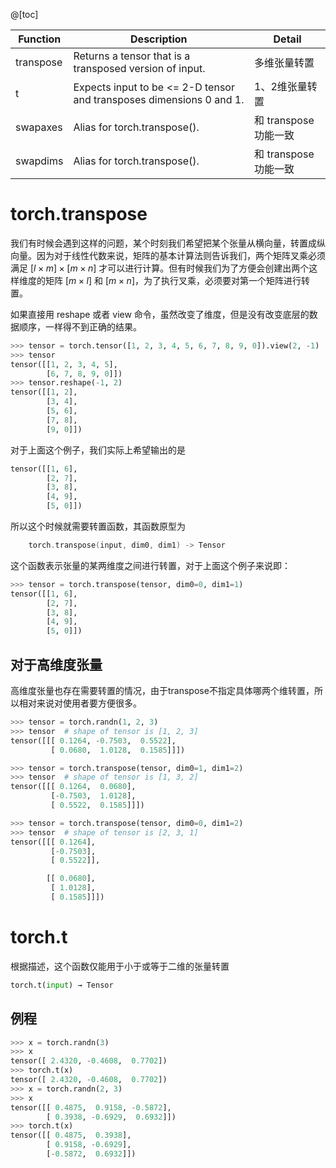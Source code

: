 @[toc]

Function | Description | Detail
-------------|----------------|-----------
transpose | Returns a tensor that is a transposed version of input. | 多维张量转置
t | Expects input to be <= 2-D tensor and transposes dimensions 0 and 1. | 1、2维张量转置
swapaxes | Alias for torch.transpose(). | 和 transpose 功能一致
swapdims | Alias for torch.transpose(). | 和 transpose 功能一致

# torch.transpose

我们有时候会遇到这样的问题，某个时刻我们希望把某个张量从横向量，转置成纵向量。因为对于线性代数来说，矩阵的基本计算法则告诉我们，两个矩阵叉乘必须满足 $[l \times m] \times [m \times n]$ 才可以进行计算。但有时候我们为了方便会创建出两个这样维度的矩阵 $[m \times l]$ 和 $[m \times n]$，为了执行叉乘，必须要对第一个矩阵进行转置。

如果直接用 reshape 或者 view 命令，虽然改变了维度，但是没有改变底层的数据顺序，一样得不到正确的结果。

```python
>>> tensor = torch.tensor([1, 2, 3, 4, 5, 6, 7, 8, 9, 0]).view(2, -1)
>>> tensor
tensor([[1, 2, 3, 4, 5],
        [6, 7, 8, 9, 0]])
>>> tensor.reshape(-1, 2)        
tensor([[1, 2],
        [3, 4],
        [5, 6],
        [7, 8],
        [9, 0]])
```

对于上面这个例子，我们实际上希望输出的是

```python
tensor([[1, 6],
		[2, 7],
		[3, 8],
		[4, 9],
		[5, 0]])
```


所以这个时候就需要转置函数，其函数原型为

~~~swift
    torch.transpose(input, dim0, dim1) -> Tensor
~~~

这个函数表示张量的某两维度之间进行转置，对于上面这个例子来说即：

```python
>>> tensor = torch.transpose(tensor, dim0=0, dim1=1)
tensor([[1, 6],
        [2, 7],
        [3, 8],
        [4, 9],
        [5, 0]])
```

## 对于高维度张量
高维度张量也存在需要转置的情况，由于transpose不指定具体哪两个维转置，所以相对来说对使用者要方便很多。

```python
>>> tensor = torch.randn(1, 2, 3)
>>> tensor  # shape of tensor is [1, 2, 3]
tensor([[[ 0.1264, -0.7503,  0.5522],
         [ 0.0680,  1.0128,  0.1585]]])

>>> tensor = torch.transpose(tensor, dim0=1, dim1=2)
>>> tensor  # shape of tensor is [1, 3, 2]
tensor([[[ 0.1264,  0.0680],
         [-0.7503,  1.0128],
         [ 0.5522,  0.1585]]])

>>> tensor = torch.transpose(tensor, dim0=0, dim1=2)
>>> tensor  # shape of tensor is [2, 3, 1]
tensor([[[ 0.1264],
         [-0.7503],
         [ 0.5522]],

        [[ 0.0680],
         [ 1.0128],
         [ 0.1585]]])
```

# torch.t

根据描述，这个函数仅能用于小于或等于二维的张量转置

```python
torch.t(input) → Tensor
```

## 例程

```python
>>> x = torch.randn(3)
>>> x
tensor([ 2.4320, -0.4608,  0.7702])
>>> torch.t(x)
tensor([ 2.4320, -0.4608,  0.7702])
>>> x = torch.randn(2, 3)
>>> x
tensor([[ 0.4875,  0.9158, -0.5872],
        [ 0.3938, -0.6929,  0.6932]])
>>> torch.t(x)
tensor([[ 0.4875,  0.3938],
        [ 0.9158, -0.6929],
        [-0.5872,  0.6932]])
```